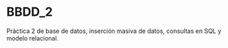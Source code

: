 # BBDD_2
Práctica 2 de base de datos, inserción masiva de datos, consultas en SQL y modelo relacional.

